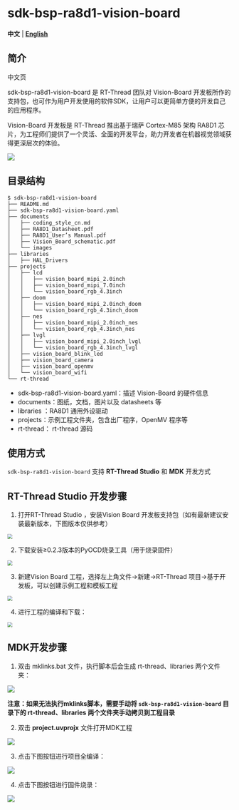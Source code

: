# sdk-bsp-ra8d1-vision-board

**中文** | [**English**](./README.md)

## 简介

中文页

sdk-bsp-ra8d1-vision-board 是 RT-Thread 团队对 Vision-Board 开发板所作的支持包，也可作为用户开发使用的软件SDK，让用户可以更简单方便的开发自己的应用程序。

Vision-Board 开发板是 RT-Thread 推出基于瑞萨 Cortex-M85 架构 RA8D1 芯片，为工程师们提供了一个灵活、全面的开发平台，助力开发者在机器视觉领域获得更深层次的体验。

![](documents/images/big.png)

## 目录结构

```
$ sdk-bsp-ra8d1-vision-board
├── README.md
├── sdk-bsp-ra8d1-vision-board.yaml
├── documents
│   ├── coding_style_cn.md
│   ├── RA8D1_Datasheet.pdf
│   ├── RA8D1_User’s Manual.pdf
│   ├── Vision_Board_schematic.pdf
│   └── images
├── libraries
│   ├── HAL_Drivers
├── projects
│   ├── lcd
│   │   ├── vision_board_mipi_2.0inch
│   │   ├── vision_board_mipi_7.0inch
│   │   └── vision_board_rgb_4.3inch
│   ├── doom
│   │   ├── vision_board_mipi_2.0inch_doom
│   │   └── vision_board_rgb_4.3inch_doom
│   ├── nes
│   │   ├── vision_board_mipi_2.0inch_nes
│   │   └── vision_board_rgb_4.3inch_nes
│   ├── lvgl
│   │   ├── vision_board_mipi_2.0inch_lvgl
│   │   └── vision_board_rgb_4.3inch_lvgl
│   ├── vision_board_blink_led
│   ├── vision_board_camera
│   ├── vision_board_openmv
│   └── vision_board_wifi
└── rt-thread
```

- sdk-bsp-ra8d1-vision-board.yaml：描述 Vision-Board 的硬件信息
- documents：图纸，文档，图片以及 datasheets 等
- libraries ：RA8D1 通用外设驱动
- projects：示例工程文件夹，包含出厂程序，OpenMV 程序等
- rt-thread： rt-thread 源码

## 使用方式

`sdk-bsp-ra8d1-vision-board` 支持 **RT-Thread Studio** 和 **MDK** 开发方式

## **RT-Thread Studio 开发步骤**

1. 打开RT-Thread Studio ，安装Vision Board 开发板支持包（如有最新建议安装最新版本，下图版本仅供参考）

<img src="documents/figures/studio1.png" style="zoom:70%;" />

2. 下载安装≥0.2.3版本的PyOCD烧录工具（用于烧录固件）

<img src="documents/figures/studio2.png" style="zoom:70%;" />

3. 新建Vision Board 工程，选择左上角文件->新建->RT-Thread 项目->基于开发板，可以创建示例工程和模板工程

<img src="documents/figures/studio3.png" style="zoom:70%;" />

4. 进行工程的编译和下载：

<img src="documents/figures/studio4.png" style="zoom:70%;" />

## MDK开发步骤

1. 双击 mklinks.bat 文件，执行脚本后会生成 rt-thread、libraries 两个文件夹：

![](documents/figures/mklinks.png)

**注意：如果无法执行mklinks脚本，需要手动将 `sdk-bsp-ra8d1-vision-board` 目录下的 rt-thread、libraries 两个文件夹手动拷贝到工程目录**

2. 双击 **project.uvprojx** 文件打开MDK工程

![](documents/figures/uvprojx.png)

3. 点击下图按钮进行项目全编译：

![](documents/figures/build.png)

4. 点击下图按钮进行固件烧录：

![](documents/figures/download.png)
